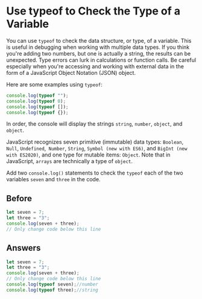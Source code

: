 # Use typeof to Check the Type of a Variable
You can use `typeof` to check the data structure, or type, of a variable. 
This is useful in debugging when working with multiple data types. 
If you think you're adding two numbers, but one is actually a string, the results can be unexpected. 
Type errors can lurk in calculations or function calls. 
Be careful especially when you're accessing and working with external data in the form of a JavaScript Object Notation (JSON) object.

Here are some examples using `typeof`:
```javascript
console.log(typeof "");
console.log(typeof 0);
console.log(typeof []);
console.log(typeof {});
```
In order, the console will display the strings `string`, `number`, `object`, and `object`.

JavaScript recognizes seven primitive (immutable) data types: `Boolean`, `Null`, `Undefined`,` Number`, `String`, `Symbol (new with ES6)`, and `BigInt (new with ES2020)`,
and one type for mutable items: `Object`. Note that in JavaScript, `arrays` are technically a type of `object`.

Add two `console.log()` statements to check the `typeof` each of the two variables `seven` and `three` in the code.

## Before
```javascript
let seven = 7;
let three = "3";
console.log(seven + three);
// Only change code below this line
```

## Answers
```javascript
let seven = 7;
let three = "3";
console.log(seven + three);
// Only change code below this line
console.log(typeof seven);//number
console.log(typeof three);//string
```
